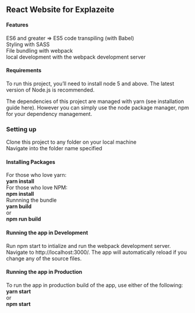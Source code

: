 React Website for Explazeite
---

<h4>Features</h4>
<p>ES6 and greater => ES5 code transpiling (with Babel)<br/>
Styling with SASS<br/>
File bundling with webpack<br/>
local development with the webpack development server</p>

<h4>Requirements</h4>
<p>To run this project, you’ll need to install node 5 and above. The latest version of Node.js is recommended.</p>

<p>The dependencies of this project are managed with yarn (see installation guide here). However you can simply use the node package manager, npm for your dependency management.</p>

<h3>Setting up</h3>
<p>Clone this project to any folder on your local machine<br/>
Navigate into the folder name specified</p>

<h4>Installing Packages</h4>
<p>For those who love yarn:<br/>
<strong>yarn install</strong><br/>
For those who love NPM:<br/>
<strong>npm install</strong><br/>
Runnning the bundle<br/>
<strong>yarn build</strong><br/>
or<br/>
<strong>npm run build</strong></p>
 
<h4>Running the app in Development</h4>
<p>Run npm start to intialize and run the webpack development server. Navigate to http://localhost:3000/. The app will automatically reload if you change any of the source files.</p>

<h4>Running the app in Production</h4>
<p>To run the app in production build of the app, use either of the following:<br/>
<strong>yarn start</strong><br/>
or<br/>
<strong>npm start</strong></p>
